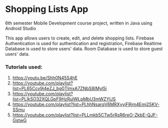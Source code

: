 # Shopping Lists App
6th semester Mobile Development course project, written in Java using Android Studio

This app allows users to create, edit, and delete shopping lists. Firebase Authentication is used for authentication and registration, Firebase Realtime Database is used to store users' data. Room Database is used to store guest users' data.

### Tutorials used:
1. https://youtu.be/Shh0N45S4hE
2. https://youtube.com/playlist?list=PL65Ccv9j4eZJ_bg0TlmxA7ZNbS8IMyl5i
3. https://youtube.com/playlist?list=PLlkSO32XQLGpF9HzRulWLpMbU3mWZYlJS
4. https://youtube.com/playlist?list=PLhhNsarqV6MRXyyjFRjm4Emj25KV-SSmu
5. https://youtube.com/playlist?list=PLLmkb5CTw5rRsR6reO-ZkbE-QJF-GstwG
